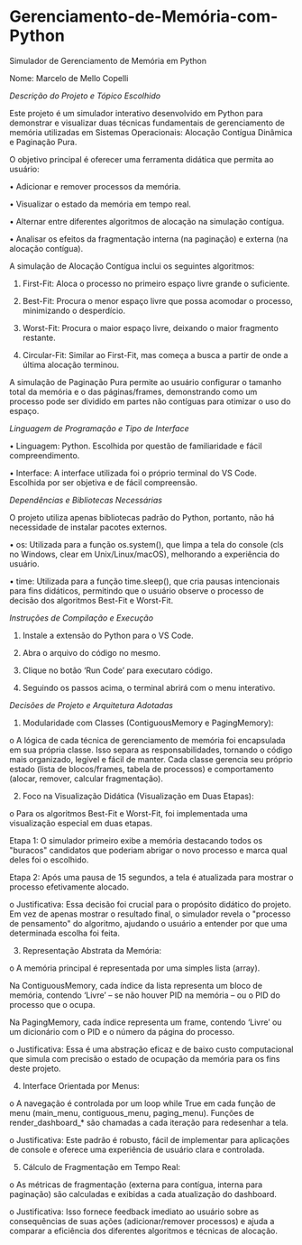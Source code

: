 # Gerenciamento-de-Memória-com-Python

Simulador de Gerenciamento de Memória em Python

Nome: Marcelo de Mello Copelli

*Descrição do Projeto e Tópico Escolhido*

Este projeto é um simulador interativo desenvolvido em Python para demonstrar e visualizar duas técnicas fundamentais de gerenciamento de memória utilizadas em Sistemas Operacionais: Alocação Contígua Dinâmica e Paginação Pura.

O objetivo principal é oferecer uma ferramenta didática que permita ao usuário:

•	Adicionar e remover processos da memória.

•	Visualizar o estado da memória em tempo real.

•	Alternar entre diferentes algoritmos de alocação na simulação contígua.

•	Analisar os efeitos da fragmentação interna (na paginação) e externa (na alocação contígua).


A simulação de Alocação Contígua inclui os seguintes algoritmos:

1.	First-Fit: Aloca o processo no primeiro espaço livre grande o suficiente.
   
2.	Best-Fit: Procura o menor espaço livre que possa acomodar o processo, minimizando o desperdício.
   
3.	Worst-Fit: Procura o maior espaço livre, deixando o maior fragmento restante.
   
4.	Circular-Fit: Similar ao First-Fit, mas começa a busca a partir de onde a última alocação terminou.
   
A simulação de Paginação Pura permite ao usuário configurar o tamanho total da memória e o das páginas/frames, demonstrando como um processo pode ser dividido em partes não contíguas para otimizar o uso do espaço.


*Linguagem de Programação e Tipo de Interface*

•	Linguagem: Python. Escolhida por questão de familiaridade e fácil compreendimento.

•	Interface: A interface utilizada foi o próprio terminal do VS Code. Escolhida por ser objetiva e de fácil compreensão.

*Dependências e Bibliotecas Necessárias*

O projeto utiliza apenas bibliotecas padrão do Python, portanto, não há necessidade de instalar pacotes externos.

•	os: Utilizada para a função os.system(), que limpa a tela do console (cls no Windows, clear em Unix/Linux/macOS), melhorando a experiência do usuário.

•	time: Utilizada para a função time.sleep(), que cria pausas intencionais para fins didáticos, permitindo que o usuário observe o processo de decisão dos algoritmos Best-Fit e Worst-Fit.

*Instruções de Compilação e Execução*

1.	Instale a extensão do Python para o VS Code.
   
2.	Abra o arquivo do código no mesmo.
   
3.	Clique no botão ‘Run Code’ para executaro código.
   
4.	Seguindo os passos acima, o terminal abrirá com o menu interativo.

*Decisões de Projeto e Arquitetura Adotadas*

1.	Modularidade com Classes (ContiguousMemory e PagingMemory):
   
o	A lógica de cada técnica de gerenciamento de memória foi encapsulada em sua própria classe. Isso separa as responsabilidades, tornando o código mais organizado, legível e fácil de manter. Cada classe gerencia seu próprio estado (lista de blocos/frames, tabela de processos) e comportamento (alocar, remover, calcular fragmentação).

2.	Foco na Visualização Didática (Visualização em Duas Etapas):
   
o	Para os algoritmos Best-Fit e Worst-Fit, foi implementada uma visualização especial em duas etapas.

   Etapa 1: O simulador primeiro exibe a memória destacando todos os "buracos" candidatos que poderiam abrigar o novo processo e marca qual deles foi o escolhido.
 
   Etapa 2: Após uma pausa de 15 segundos, a tela é atualizada para mostrar o processo efetivamente alocado.
  
o	Justificativa: Essa decisão foi crucial para o propósito didático do projeto. Em vez de apenas mostrar o resultado final, o simulador revela o "processo de pensamento" do algoritmo, ajudando o usuário a entender por que uma determinada escolha foi feita.

3.	Representação Abstrata da Memória:
   
o	A memória principal é representada por uma simples lista (array).

  Na ContiguousMemory, cada índice da lista representa um bloco de memória, contendo ‘Livre’ – se não houver PID na memória – ou o PID do processo que o ocupa.
  
  Na PagingMemory, cada índice representa um frame, contendo ‘Livre’ ou um dicionário com o PID e o número da página do processo.
  
o	Justificativa: Essa é uma abstração eficaz e de baixo custo computacional que simula com precisão o estado de ocupação da memória para os fins deste projeto.

4.	Interface Orientada por Menus:
   
o	A navegação é controlada por um loop while True em cada função de menu (main_menu, contiguous_menu, paging_menu). Funções de render_dashboard_* são chamadas a cada iteração para redesenhar a tela.

o	Justificativa: Este padrão é robusto, fácil de implementar para aplicações de console e oferece uma experiência de usuário clara e controlada.

5.	Cálculo de Fragmentação em Tempo Real:
    
o	As métricas de fragmentação (externa para contígua, interna para paginação) são calculadas e exibidas a cada atualização do dashboard.

o	Justificativa: Isso fornece feedback imediato ao usuário sobre as consequências de suas ações (adicionar/remover processos) e ajuda a comparar a eficiência dos diferentes algoritmos e técnicas de alocação.
